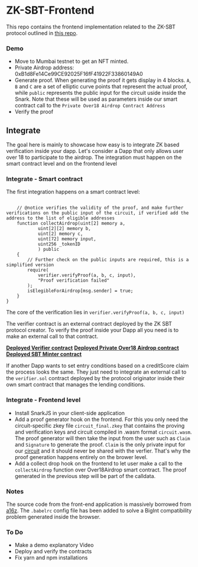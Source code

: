# ZK-SBT-Frontend

This repo contains the frontend implementation related to the ZK-SBT protocol outlined in [this repo](https://github.com/enricobottazzi/ZK-SBT). 

### Demo

- Move to Mumbai testnet to get an NFT minted.
- Private Airdrop address: 0xB1d8Fe14Ce99CE92025F16fF41922F33860149A0
- Generate proof. When generating the proof it gets display in 4 blocks. `A`, `B` and `C` are a set of elliptic curve points that represent the actual proof, while `public` represents the public input for the circuit uside inside the Snark. Note that these will be used as parameters inside our smart contract call to the `Private Over18 Airdrop Contract Address`
- Verify the proof



## Integrate

The goal here is mainly to showcase how easy is to integrate ZK based verification inside your dapp. Let's consider a Dapp that only allows user over 18 to participate to the airdrop. The integration must happen on the smart contract level and on the frontend level

### Integrate - Smart contract

The first integration happens on a smart contract level: 

```solidity

    // @notice verifies the validity of the proof, and make further verifications on the public input of the circuit, if verified add the address to the list of eligible addresses
    function collectAirdrop(uint[2] memory a,
            uint[2][2] memory b,
            uint[2] memory c,
            uint[72] memory input,
            uint256 _tokenID
            ) public 
    {   
        // Further check on the public inputs are required, this is a simplified version
        require(
            verifier.verifyProof(a, b, c, input),
            "Proof verification failed"
        );
        isElegibleForAirdrop[msg.sender] = true;
    }
}
```

The core of the verification lies in `verifier.verifyProof(a, b, c, input)` 

The verifier contract is an external contract deployed by the ZK SBT protocol creator. To verify the proof inside your Dapp all you need is to make an external call to that contract. 

[**Deployed Verifier contract**](https://mumbai.polygonscan.com/address/0xB12EF009346dc2c684E6eC431f98E57473281A9d#code)
[**Deployed Private Over18 Airdrop contract**]()
[**Deployed SBT Minter contract**]()

If another Dapp wants to set entry conditions based on a creditScore claim the process looks the same. They just need to integrate an external call to the `verifier.sol` contract deployed by the protocol originator inside their own smart contract that manages the lending conditions.

### Integrate - Frontend level

- Install SnarkJS in your client-side application
- Add a proof generator hook on the frontend. For this you only need the circuit-specific zkey file `circuit_final.zkey` that contains the proving and verification keys and circuit compiled in .wasm format `circuit.wasm`. The proof generator will then take the input from the user such as `Claim` and `Signature` to generate the proof. `Claim` is the only private input for our [circuit](https://github.com/enricobottazzi/ZK-SBT/blob/main/circuits/verify.circom) and it should never be shared with the verfier. That's why the proof generation happens entirely on the brower level.
- Add a collect drop hook on the frontend to let user make a call to the `collectAirdrop` function over Over18Airdrop smart contract. The proof generated in the previous step will be part of the calldata.

### Notes

The source code from the front-end application is massively borrowed from [a16z](https://github.com/a16z/zkp-merkle-airdrop-fe-ex). 
The `.babelrc` config file has been added to solve a BigInt compatibility problem generated inside the browser.

### To Do 

- Make a demo explanatory Video
- Deploy and verify the contracts
- Fix yarn and npm installations 